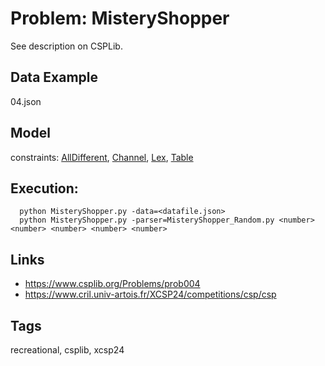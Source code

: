 # Problem: MisteryShopper

See description on CSPLib.

## Data Example
  04.json

## Model
  constraints: [AllDifferent](https://pycsp.org/documentation/constraints/AllDifferent), [Channel](https://pycsp.org/documentation/constraints/Channel), [Lex](https://pycsp.org/documentation/constraints/Lex), [Table](https://pycsp.org/documentation/constraints/Table)

## Execution:
```
  python MisteryShopper.py -data=<datafile.json>
  python MisteryShopper.py -parser=MisteryShopper_Random.py <number> <number> <number> <number> <number>
```

## Links
 - https://www.csplib.org/Problems/prob004
 - https://www.cril.univ-artois.fr/XCSP24/competitions/csp/csp

## Tags
  recreational, csplib, xcsp24
